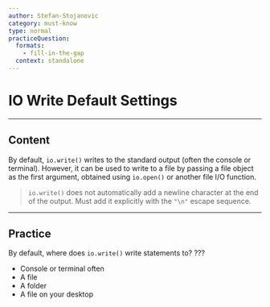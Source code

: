 ```yaml
---
author: Stefan-Stojanovic
category: must-know
type: normal
practiceQuestion:
  formats:
    - fill-in-the-gap
  context: standalone
---
```


# IO Write Default Settings

---
## Content

By default, `io.write()` writes to the standard output (often the console or terminal). However, it can be used to write to a file by passing a file object as the first argument, obtained using `io.open()` or another file I/O function.

> `io.write()` does not automatically add a newline character at the end of the output. Must add it explicitly with the `"\n"` escape sequence.

---

## Practice

By default, where does `io.write()` write statements to? ???

- Console or terminal often
- A file
- A folder
- A file on your desktop
